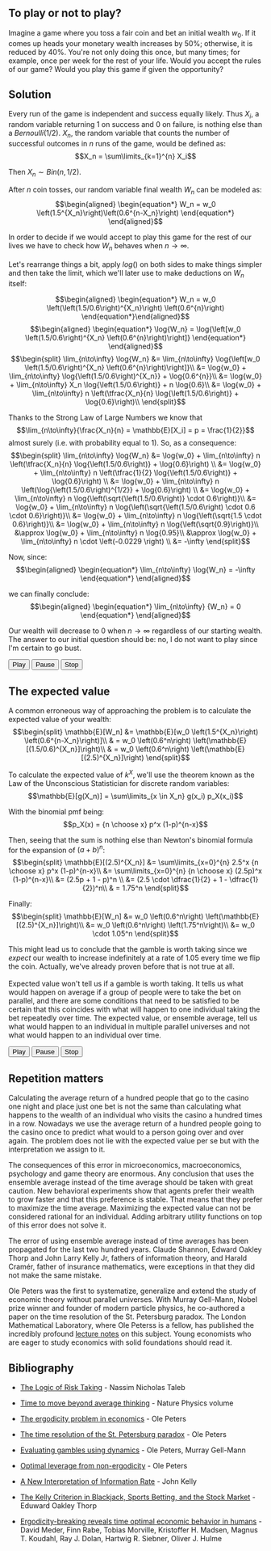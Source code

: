 To play or not to play?
-----------------------

Imagine a game where you toss a fair coin and bet an initial wealth
$w_0$. If it comes up heads your monetary wealth increases by 50%;
otherwise, it is reduced by 40%. You're not only doing this once, but
many times; for example, once per week for the rest of your life. Would
you accept the rules of our game? Would you play this game if given the
opportunity?
    
Solution
--------

Every run of the game is independent and success equally likely. Thus
$X_i$, a random variable returning 1 on success and 0 on failure, is
nothing else than a $Bernoulli(1/2)$. $X_n$, the random variable that
counts the number of successful outcomes in $n$ runs of the game, would
be defined as: $$X_n = \sum\limits_{k=1}^{n} X_i$$

Then $X_n \sim Bin(n, 1/2)$.

After $n$ coin tosses, our random variable final wealth $W_n$ can be
modeled as:
$$\begin{aligned}
    \begin{equation*}
      W_n = w_0 \left(1.5^{X_n}\right)\left(0.6^{n-X_n}\right)
    \end{equation*}
  \end{aligned}$$

In order to decide if we would accept to play this game for the rest of
our lives we have to check how $W_n$ behaves when
$n \rightarrow \infty$.\
\
Let's rearrange things a bit, apply $log()$ on both sides to make things
simpler and then take the limit, which we'll later use to make
deductions on $W_n$ itself:

$$\begin{aligned}
    \begin{equation*}
        W_n = w_0 \left(\left(1.5/0.6\right)^{X_n}\right) \left(0.6^{n}\right)
    \end{equation*}\end{aligned}$$
$$\begin{aligned}
    \begin{equation*}
        \log{W_n} = \log{\left[w_0 \left(1.5/0.6\right)^{X_n} \left(0.6^{n}\right)\right]}
  \end{equation*}
  \end{aligned}$$ 
$$\begin{split}
     \lim_{n\to\infty} \log{W_n} &= \lim_{n\to\infty} \log{\left[w_0 \left(1.5/0.6\right)^{X_n} \left(0.6^{n}\right)\right]}\\
    &= \log{w_0} + \lim_{n\to\infty} \log{\left(1.5/0.6\right)^{X_n}} + \log{0.6^{n}}\\
    &= \log{w_0} + \lim_{n\to\infty} X_n \log{\left(1.5/0.6\right)} + n \log{0.6}\\
    &= \log{w_0} + \lim_{n\to\infty} n \left(\tfrac{X_n}{n} \log{\left(1.5/0.6\right)} + \log{0.6}\right)\\
  \end{split}$$

Thanks to the Strong Law of Large Numbers we know that
$$\lim_{n\to\infty}{\frac{X_n}{n} = \mathbb{E}[X_i] = p = \frac{1}{2}}$$
almost surely (i.e. with probability equal to 1). So, as a consequence:
$$\begin{split}
      \lim_{n\to\infty} \log{W_n} &= \log{w_0} + \lim_{n\to\infty} n \left(\tfrac{X_n}{n} \log{\left(1.5/0.6\right)} + \log{0.6}\right) \\
      &= \log{w_0} + \lim_{n\to\infty} n \left(\tfrac{1}{2} \log{\left(1.5/0.6\right)} + \log{0.6}\right) \\
      &= \log{w_0} + \lim_{n\to\infty} n \left(\log{\left(1.5/0.6\right)^{1/2}} + \log{0.6}\right) \\
      &= \log{w_0} + \lim_{n\to\infty} n \log{\left(\sqrt{\left(1.5/0.6\right)} \cdot 0.6\right)}\\
      &= \log{w_0} + \lim_{n\to\infty} n \log{\left(\sqrt{\left(1.5/0.6\right) \cdot 0.6 \cdot 0.6}\right)}\\
      &= \log{w_0} + \lim_{n\to\infty} n \log{\left(\sqrt{1.5 \cdot 0.6}\right)}\\
      &= \log{w_0} + \lim_{n\to\infty} n \log{\left(\sqrt{0.9}\right)}\\
      &\approx \log{w_0} + \lim_{n\to\infty} n \log{0.95}\\
      &\approx \log{w_0} + \lim_{n\to\infty} n \cdot \left(-0.0229 \right) \\
      &= -\infty
  \end{split}$$

Now, since: $$\begin{aligned}
    \begin{equation*}
        \lim_{n\to\infty} \log{W_n} = -\infty
    \end{equation*}    \end{aligned}$$

we can finally conclude: $$\begin{aligned}
    \begin{equation*}
        \lim_{n\to\infty} {W_n} = 0
    \end{equation*}    \end{aligned}$$

Our wealth will decrease to 0 when $n\to\infty$ regardless of our
starting wealth. The answer to our initial question should be: no, I do
not want to play since I'm certain to go bust.

<div class="button-container-time">
<button id="startAnimation-time">Play</button>
<button id="pauseAnimation-time">Pause</button>
<button id="stopAnimation-time">Stop</button>
</div>
<div class="chart-container">
<div id="chart-time" style="width: 100%;"></div>
</div>

The expected value
------------------

A common erroneous way of approaching the problem is to calculate the
expected value of your wealth: $$\begin{split}
    \mathbb{E}[W_n] &= \mathbb{E}[w_0 \left(1.5^{X_n}\right) \left(0.6^{n-X_n}\right)]\\
    & = w_0  \left(0.6^n\right) \left(\mathbb{E}[(1.5/0.6)^{X_n}]\right)\\
    & = w_0 \left(0.6^n\right) \left(\mathbb{E}[(2.5)^{X_n}]\right)
  \end{split}$$

To calculate the expected value of $k^X$, we'll use the theorem known as
the Law of the Unconscious Statistician for discrete random variables:
$$\mathbb{E}[g(X_n)] = \sum\limits_{x \in X_n} g(x_i) p_X(x_i)$$

With the binomial pmf being: $$p_X(x) = {n \choose x} p^x (1-p)^{n-x}$$

Then, seeing that the sum is nothing else than Newton's binomial formula
for the expansion of $(a+b)^n$: $$\begin{split}
    \mathbb{E}[(2.5)^{X_n}] &= \sum\limits_{x=0}^{n} 2.5^x {n \choose x} p^x (1-p)^{n-x}\\
    &= \sum\limits_{x=0}^{n} {n \choose x} (2.5p)^x (1-p)^{n-x}\\
    &= (2.5p + 1 - p)^n \\ 
    &= (2.5 \cdot \dfrac{1}{2} + 1 - \dfrac{1}{2})^n\\
    & = 1.75^n
  \end{split}$$

Finally: $$\begin{split}
    \mathbb{E}[W_n] &= w_0 \left(0.6^n\right) \left(\mathbb{E}[(2.5)^{X_n}]\right)\\
    &= w_0 \left(0.6^n\right) \left(1.75^n\right)\\
    &= w_0 \cdot 1.05^n
  \end{split}$$

This might lead us to conclude that the gamble is worth taking since we
$expect$ our wealth to increase indefinitely at a rate of $1.05$ every
time we flip the coin. Actually, we've already proven before that is not
true at all.\
\
Expected value won't tell us if a gamble is worth taking. It tells us
what would happen on average if a group of people were to take the bet
on parallel, and there are some conditions that need to be satisfied to
be certain that this coincides with what will happen to one individual
taking the bet repeatedly over time. The expected value, or ensemble
average, tell us what would happen to an individual in multiple parallel
universes and not what would happen to an individual over time.

<div class="button-container-ensemble">
<button id="startAnimation-ensemble">Play</button>
<button id="pauseAnimation-ensemble">Pause</button>
<button id="stopAnimation-ensemble">Stop</button>
</div>
<div class="chart-container">
<div id="chart-ensemble" style="width: 100%;"></div>
</div>

Repetition matters
------------------

Calculating the average return of a hundred people that go to the casino
one night and place just one bet is not the same than calculating
what happens to the wealth of an individual who visits the casino a
hundred times in a row. Nowadays we use the average return of a hundred people going
to the casino once to predict what would to a person going over and over again.
The problem does not lie with the expected value per se but with the interpretation 
we assign to it.

The consequences of this error in microeconomics, macroeconomics, psychology and
game theory are enormous. Any conclusion that uses the ensemble average
instead of the time average should be taken with great caution. New behavioral experiments show
that agents prefer their wealth to grow faster and that this preference is stable. That 
means that they prefer to maximize the time average. Maximizing the expected value can not be
considered rational for an individual. Adding arbitrary utility functions on top of this 
error does not solve it.

The error of using ensemble average instead of time averages has been propagated for the last
two hundred years. Claude Shannon, Edward Oakley Thorp and John Larry Kelly Jr, fathers of
information theory, and Harald Cramér, father of insurance mathematics, were exceptions
in that they did not make the same mistake.

Ole Peters was the first to systematize, generalize and extend the study of economic theory without parallel
universes. With Murray Gell-Mann, Nobel prize winner and founder of modern particle physics, he co-authored a 
paper on the time resolution of the St. Petersburg paradox. The London Mathematical Laboratory,
where Ole Peterss is a fellow, has published the incredibly profound
[lecture notes](https://ergodicityeconomics.com/lecture-notes/) on this subject. Young economists who are eager
to study economics with solid foundations should read it.

Bibliography
------------

- [The Logic of Risk Taking](https://medium.com/incerto/the-logic-of-risk-taking-107bf41029d3) - Nassim Nicholas Taleb

- [Time to move beyond average thinking](https://www.nature.com/articles/s41567-019-0758-3) - Nature Physics volume

- [The ergodicity problem in economics](https://www.nature.com/articles/s41567-019-0732-0) - Ole Peters

- [The time resolution of the St. Petersburg paradox](https://arxiv.org/abs/1011.4404) - Ole Peters

- [Evaluating gambles using dynamics](https://arxiv.org/abs/1405.0585) - Ole Peters, Murray Gell-Mann

- [Optimal leverage from non-ergodicity](https://arxiv.org/abs/0902.2965) - Ole Peters

- [A New Interpretation of Information Rate](https://www.princeton.edu/~wbialek/rome/refs/kelly_56.pdf) - John Kelly

- [The Kelly Criterion in Blackjack, Sports Betting, and the Stock Market](https://www.researchgate.net/publication/247922818_The_Kelly_Criterion_in_Blackjack_Sports_Betting_and_the_Stock_Market) - Eduward Oakley Thorp

- [Ergodicity-breaking reveals time optimal economic behavior in humans](https://arxiv.org/abs/1906.04652) - David Meder, Finn Rabe, Tobias Morville, Kristoffer H. Madsen, Magnus T. Koudahl, Ray J. Dolan, Hartwig R. Siebner, Oliver J. Hulme

